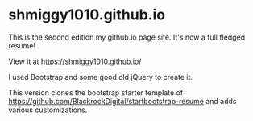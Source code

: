 # shmiggy1010.github.io
This is the seocnd edition my github.io page site. It's now a full fledged resume!

View it at https://shmiggy1010.github.io/ 

I used Bootstrap and some good old jQuery to create it.

This version clones the bootstrap starter template of https://github.com/BlackrockDigital/startbootstrap-resume and adds various customizations.
